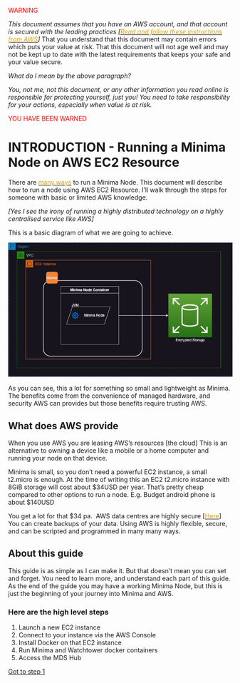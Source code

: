 <span style="color:red">WARNING</span>

_This document assumes that you have an AWS account, and that account is secured with the leading practices [_[<span class="s1" style="color: rgb(220, 161, 13);">_Read and follow these instructions from AWS_</span>](https://docs.aws.amazon.com/accounts/latest/reference/welcome-first-time-user.html)_]_ That you understand that this document may contain errors which puts your value at risk. That this document will not age well and may not be kept up to date with the latest requirements that keeps your safe and your value secure.

_What do I mean by the above paragraph?_

_You, not me, not this document, or any other information you read online is responsible for protecting yourself, just you! You need to take responsibility for your actions, especially when value is at risk._

<span style="color:red">YOU HAVE BEEN WARNED</span>



# INTRODUCTION - Running a Minima Node on AWS EC2 Resource

There are [<span class="s1" style="color: rgb(220, 161, 13);">many ways</span>](https://docs.minima.global/docs/runanode/get_started) to run a Minima Node. This document will describe how to run a node using AWS EC2 Resource. I’ll walk through the steps for someone with basic or limited AWS knowledge.

_[Yes I see the irony of running a highly distributed technology on a highly centralised service like AWS]_

This is a basic diagram of what we are going to achieve.

![Basic Architectural Diagram of Minima Node Running in Docker on an EC2 instance.](aws-minima-arch.jpg)

As you can see, this a lot for something so small and lightweight as Minima. The benefits come from the convenience of managed hardware, and security AWS can provides but those benefits require trusting AWS. 

## What does AWS provide

When you use AWS you are leasing AWS’s resources [the cloud] This is an alternative to owning a device like a mobile or a home computer and running your node on that device.

Minima is small, so you don’t need a powerful EC2 instance, a small t2.micro is enough. At the time of writing this an EC2 t2.micro instance with 8GiB storage will cost about $34USD per year. That’s pretty cheap compared to other options to run a node. E.g. Budget android phone is about $140USD

You get a lot for that $34 pa.<span class="Apple-converted-space"> </span> AWS data centres are highly secure [[<span class="s1" style="color: rgb(220, 161, 13);">Here</span>](https://aws.amazon.com/compliance/data-center/controls/)] You can create backups of your data. Using AWS is highly flexible, secure, and can be scripted and programmed in many many ways.<span class="Apple-converted-space"> </span>

## About this guide

This guide is as simple as I can make it. But that doesn’t mean you can set and forget. You need to learn more, and understand each part of this guide. As the end of the guide you may have a working Minima Node, but this is just the beginning of your journey into Minima and AWS.<span class="Apple-converted-space"> </span>

### Here are the high level steps

1.  Launch a new EC2 instance
2.  Connect to your instance via the AWS Console
3.  Install Docker on that EC2 instance
4.  Run Minima and Watchtower docker containers
5.  Access the MDS Hub

[Got to step 1](/minima_ec2/step-1-launch-a-new-ec2-instance.md)
